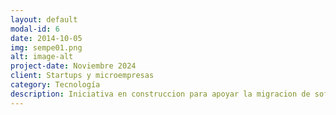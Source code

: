 ```yaml
---
layout: default
modal-id: 6
date: 2014-10-05
img: sempe01.png
alt: image-alt
project-date: Noviembre 2024
client: Startups y microempresas
category: Tecnología
description: Iniciativa en construccion para apoyar la migracion de software a infraestructuras modernas de desarrollo como CDCI que permitiran pruebas automaticas de software embebido. Esta iniciativa con experiencia internacional está enfocada principalmente a sistemas embebidos desarrollados por pequeñas (startups), microempresas y medianas empresas con falta de know-how. Para más información contáctanos a través del formulario de esta web.
---
```

